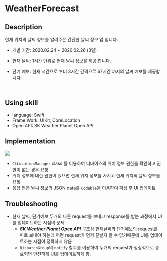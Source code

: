 # WeatherForecast



## Description

현재 위치의 날씨 정보를 알려주는 간단한 날씨 정보 앱 입니다.

- 개발 기간: 2020.02.24 ~ 2020.02.26 (3일)

- 현재 날씨: 1시간 단위로 현재 날씨 정보를 제공 합니다.
- 단기 예보: 현재 시간으로 부터 3시간 간격으로 67시간 까지의 날씨 예보를 제공합니다.


​      
## Using skill

- language: Swift
- Frame Work: UIKit, CoreLocation
- Open API: SK Weather Planet Open API



## Implementation

<img src="https://github.com/JoongChangYang/WeatherForecast/blob/master/Accets/WeatherForecast.gif"></img>

- `CLLocationManager` class 를 이용하여 디바이스의 위치 정보 권한을 확인하고 권한이 없는 경우 요청
- 위치 정보에 대한 권한이 있으면 현재 위치 정보를 가지고 현재 위치의 날씨 정보를 요청
- 응답 받은 날씨 정보의 JSON data를 `Codable`을 이용하여 파싱 후 UI  업데이트 



## Troubleshooting

- 현재 날씨, 단기예보 두개의 다른 request를 보내고 response를 받는 과정에서 UI를 업데이트하는 시점의 문제
  	- ***SK Weather Planet Open API*** 구조상 현재날씨와 단기예보의 request를 따로 보내야 하는데 어떤 request가 먼저 끝날지 알 수 없기때문에 UI를 업데이트하는 시점이 정확하지 않음
  	- `DispatchGroup`의 `notify` 함수를 이용하여 두개의 request가 정상적으로 종료되면 안전하게 UI를 업데이트하게 함.

